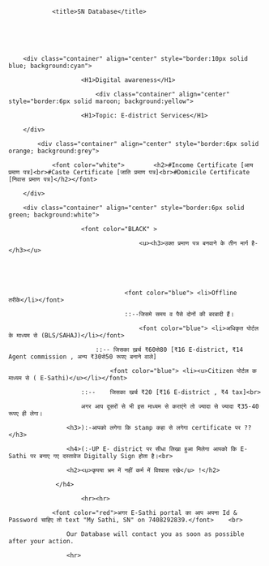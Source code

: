 

<html>

<head>

				<title>SN Database</title>

</head>

<body><br><br><br>	

								

			

		<div class="container" align="center" style="border:10px solid blue; background:cyan">

						<H1>Digital awareness</H1>

							<div class="container" align="center" style="border:6px solid maroon; background:yellow">

						<H1>Topic: E-district Services</H1>

		</div>

			<div class="container" align="center" style="border:6px solid orange; background:grey">

				<font color="white">		<h2>#Income Certificate [आय प्रमाण पत्र]<br>#Caste Certificate [जाति प्रमाण पत्र]<br>#Domicile Certificate [निवास प्रमाण पत्र]</h2></font>

		</div>

		<div class="container" align="center" style="border:6px solid green; background:white">

						<font color="BLACK" >

										<u><h3>उक्त प्रमाण पत्र बनवाने के तीन मार्ग है-</h3></u>

												

					

									<font color="blue">	<li>Offline तरीके</li></font>

									::--जिसमे समय व पैसे दोनों की बरबादी हैं।

										<font color="blue">	<li>अधिकृत पोर्टल के माध्यम से (BLS/SAHAJ)</li></font>

							::-- जिसका ख़र्च ₹60से80 [₹16 E-district, ₹14 Agent commission , अन्य ₹30से50 रूपए बनाने वाले]

								<font color="blue">	<li><u>Citizen पोर्टल क माध्यम से ( E-Sathi)</u></li></font>

						::--	जिसका खर्च ₹20 [₹16 E-district , ₹4 tax]<br>

						अगर आप दूसरों से भी इस माध्यम से कराएंगे तो ज्यादा से ज्यादा ₹35-40 रूपए ही लेगा।

					<h3>):-आपको लगेगा कि stamp कहा से लगेगा certificate पर ??</h3>	

					<h4>(:-UP E- district पर सीधा लिखा हुआ मिलेगा आपको कि E-Sathi पर बनाए गए दस्तावेज Digitally Sign होता है।<br>

					<h2><u>कृपया भ्रम में नहीं कर्म में विश्वास रखे</u> !</h2>

				 </h4>

						<hr><hr>

				<font color="red">अगर E-Sathi portal का आप अपना Id & Password चाहिए तो text "My Sathi, SN" on 7408292839.</font>	<br>

					Our Database will contact you as soon as possible after your action.

					<hr>
</font></div>	</body>


